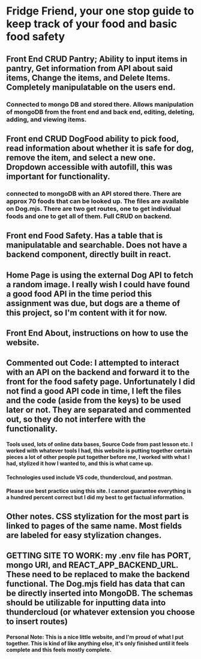 # Fridge Friend, your one stop guide to keep track of your food and basic food safety

## Front End CRUD Pantry; Ability to input items in pantry, Get information from API about said items, Change the items, and Delete Items. Completely manipulatable on the users end.

### Connected to mongo DB and stored there. Allows manipulation of mongoDB from the front end and back end, editing, deleting, adding, and viewing items. 

## Front end CRUD DogFood ability to pick food, read information about whether it is safe for dog, remove the item, and select a new one. Dropdown accessible with autofill, this was important for functionality. 

### connected to mongoDB with an API stored there. There are approx 70 foods that can be looked up. The files are available on Dog.mjs. There are two get routes, one to get individual foods and one to get all of them. Full CRUD on backend. 

## Front end Food Safety. Has a table that is manipulatable and searchable. Does not have a backend component, directly built in react. 

## Home Page is using the external Dog API to fetch a random image. I really wish I could have found a good food API in the time period this assignment was due, but dogs are a theme of this project, so I'm content with it for now.

## Front End About, instructions on how to use the website.

## Commented out Code: I attempted to interact with an API on the backend and forward it to the front for the food safety page. Unfortunately I did not find a good API code in time, I left the files and the code (aside from the keys) to be used later or not. They are separated and commented out, so they do not interfere with the functionality.

#### Tools used, lots of online data bases, Source Code from past lesson etc. I worked with whatever tools I had, this website is putting together certain pieces a lot of other people put together before me, I worked with what I had, stylized it how I wanted to, and this is what came up.

#### Technologies used include VS code, thundercloud, and postman. 

#### Please use best practice using this site. I cannot guarantee everything is a hundred percent correct but I did my best to get factual information. 

## Other notes. CSS stylization for the most part is linked to pages of the same name. Most fields are labeled for easy stylization changes. 

## GETTING SITE TO WORK: my .env file has PORT, mongo URI, and REACT_APP_BACKEND_URL. These need to be replaced to make the backend functional. The Dog.mjs field has data that can be directly inserted into MongoDB. The schemas should be utilizable for inputting data into thundercloud (or whatever extension you choose to insert routes)

#### Personal Note: This is a nice little website, and I'm proud of what I put together. This is kind of like anything else, it's only finished until it feels complete and this feels mostly complete. 